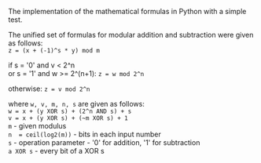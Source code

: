 The implementation of the mathematical formulas in Python with a simple test.  
  
The unified set of formulas for modular addition and subtraction were given as follows:  
`` z = (x + (-1)^s * y) mod m
``    

if s = '0' and v < 2^n  
  or s = '1' and w >= 2^(n+1):
``z = w mod 2^n``

otherwise:
``z = v mod 2^n``

where ``w, v, m, n, s`` are given as follows:  
``w = x + (y XOR s) + (2^n AND s) + s``  
``v = x + (y XOR s) + (~m XOR s) + 1``  
``m`` - given modulus  
``n  = ceil(log2(m))`` - bits in each input number  
``s`` - operation parameter - '0' for addition, '1' for subtraction  
``a XOR s`` - every bit of a XOR s
